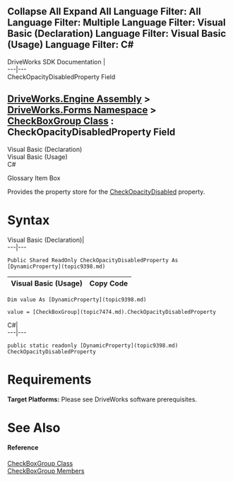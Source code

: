 Collapse All Expand All Language Filter: All  Language Filter: Multiple  Language Filter: Visual Basic (Declaration) Language Filter: Visual Basic (Usage) Language Filter: C#  
---  
DriveWorks SDK Documentation  |   
---|---  
CheckOpacityDisabledProperty Field   
  
[DriveWorks.Engine Assembly](topic2156.md) > [DriveWorks.Forms Namespace](topic7266.md) > [CheckBoxGroup Class](topic7474.md) : CheckOpacityDisabledProperty Field  
---  
  
Visual Basic (Declaration)    
Visual Basic (Usage)    
C# 

Glossary Item Box

Provides the property store for the [CheckOpacityDisabled](topic7496.md) property. 

# Syntax

Visual Basic (Declaration)|   
---|---  
      
    
    Public Shared ReadOnly CheckOpacityDisabledProperty As [DynamicProperty](topic9398.md)  
  
Visual Basic (Usage)| Copy Code  
---|---  
      
    
    Dim value As [DynamicProperty](topic9398.md)
     
    value = [CheckBoxGroup](topic7474.md).CheckOpacityDisabledProperty  
  
C#|   
---|---  
      
    
    public static readonly [DynamicProperty](topic9398.md) CheckOpacityDisabledProperty  
  
# Requirements

**Target Platforms:** Please see DriveWorks software prerequisites.

# See Also

#### Reference

[CheckBoxGroup Class](topic7474.md)   
[CheckBoxGroup Members](topic7475.md)


